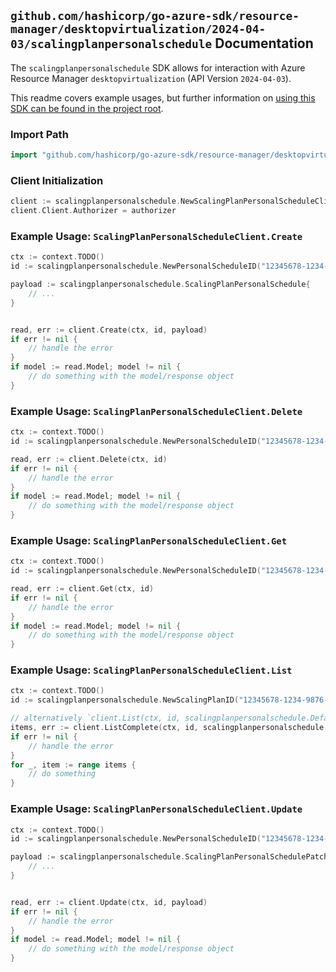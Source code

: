 
## `github.com/hashicorp/go-azure-sdk/resource-manager/desktopvirtualization/2024-04-03/scalingplanpersonalschedule` Documentation

The `scalingplanpersonalschedule` SDK allows for interaction with Azure Resource Manager `desktopvirtualization` (API Version `2024-04-03`).

This readme covers example usages, but further information on [using this SDK can be found in the project root](https://github.com/hashicorp/go-azure-sdk/tree/main/docs).

### Import Path

```go
import "github.com/hashicorp/go-azure-sdk/resource-manager/desktopvirtualization/2024-04-03/scalingplanpersonalschedule"
```


### Client Initialization

```go
client := scalingplanpersonalschedule.NewScalingPlanPersonalScheduleClientWithBaseURI("https://management.azure.com")
client.Client.Authorizer = authorizer
```


### Example Usage: `ScalingPlanPersonalScheduleClient.Create`

```go
ctx := context.TODO()
id := scalingplanpersonalschedule.NewPersonalScheduleID("12345678-1234-9876-4563-123456789012", "example-resource-group", "scalingPlanName", "personalScheduleName")

payload := scalingplanpersonalschedule.ScalingPlanPersonalSchedule{
	// ...
}


read, err := client.Create(ctx, id, payload)
if err != nil {
	// handle the error
}
if model := read.Model; model != nil {
	// do something with the model/response object
}
```


### Example Usage: `ScalingPlanPersonalScheduleClient.Delete`

```go
ctx := context.TODO()
id := scalingplanpersonalschedule.NewPersonalScheduleID("12345678-1234-9876-4563-123456789012", "example-resource-group", "scalingPlanName", "personalScheduleName")

read, err := client.Delete(ctx, id)
if err != nil {
	// handle the error
}
if model := read.Model; model != nil {
	// do something with the model/response object
}
```


### Example Usage: `ScalingPlanPersonalScheduleClient.Get`

```go
ctx := context.TODO()
id := scalingplanpersonalschedule.NewPersonalScheduleID("12345678-1234-9876-4563-123456789012", "example-resource-group", "scalingPlanName", "personalScheduleName")

read, err := client.Get(ctx, id)
if err != nil {
	// handle the error
}
if model := read.Model; model != nil {
	// do something with the model/response object
}
```


### Example Usage: `ScalingPlanPersonalScheduleClient.List`

```go
ctx := context.TODO()
id := scalingplanpersonalschedule.NewScalingPlanID("12345678-1234-9876-4563-123456789012", "example-resource-group", "scalingPlanName")

// alternatively `client.List(ctx, id, scalingplanpersonalschedule.DefaultListOperationOptions())` can be used to do batched pagination
items, err := client.ListComplete(ctx, id, scalingplanpersonalschedule.DefaultListOperationOptions())
if err != nil {
	// handle the error
}
for _, item := range items {
	// do something
}
```


### Example Usage: `ScalingPlanPersonalScheduleClient.Update`

```go
ctx := context.TODO()
id := scalingplanpersonalschedule.NewPersonalScheduleID("12345678-1234-9876-4563-123456789012", "example-resource-group", "scalingPlanName", "personalScheduleName")

payload := scalingplanpersonalschedule.ScalingPlanPersonalSchedulePatch{
	// ...
}


read, err := client.Update(ctx, id, payload)
if err != nil {
	// handle the error
}
if model := read.Model; model != nil {
	// do something with the model/response object
}
```
